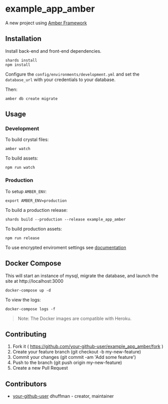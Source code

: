 # example_app_amber

A new project using [Amber Framework](https://amberframework.org/)

## Installation

Install back-end and front-end dependencies.

```
shards install
npm install
```

Configure the `config/environments/development.yml` and set the `database_url` with your credentials to your database.

Then:

```
amber db create migrate
```

## Usage

### Development

To build crystal files:

```
amber watch
```

To build assets:

```
npm run watch
```

### Production

To setup `AMBER_ENV`:

```
export AMBER_ENV=production
```

To build a production release:
  
```
shards build --production --release example_app_amber
```

To build production assets:

```
npm run release
```

To use encrypted enviroment settings see [documentation](https://github.com/amberframework/online-docs/blob/master/getting-started/cli/encrypt.md#encrypt-command)

## Docker Compose

This will start an instance of mysql, migrate the database,
and launch the site at http://localhost:3000

```
docker-compose up -d
```

To view the logs:

```
docker-compose logs -f
```

> Note: The Docker images are compatible with Heroku.

## Contributing

1. Fork it ( https://github.com/your-github-user/example_app_amber/fork )
2. Create your feature branch (git checkout -b my-new-feature)
3. Commit your changes (git commit -am 'Add some feature')
4. Push to the branch (git push origin my-new-feature)
5. Create a new Pull Request

## Contributors

- [your-github-user](https://github.com/your-github-user) dhuffman - creator, maintainer
